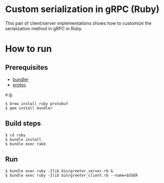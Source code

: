 # Custom serialization in gRPC (Ruby)

This pair of client/server implementations shows how to customize the
serialization method in gRPC in Ruby.

# How to run 
## Prerequisites
* [bundler](http://bundler.io/)
* [protoc](https://developers.google.com/protocol-buffers/docs/downloads)

e.g.

```console
$ brew install ruby protobuf
$ gem install bundler
```

## Build steps

```console
$ cd ruby
$ bundle install
$ bundle exec rake
```

## Run

```console
$ bundle exec ruby -Ilib bin/greeter_server.rb &
$ bundle exec ruby -Ilib bin/greeter_client.rb --name=$USER
```
